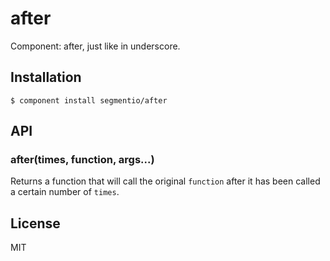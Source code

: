 
# after

  Component: after, just like in underscore.

## Installation

    $ component install segmentio/after

## API

### after(times, function, args...)

  Returns a function that will call the original `function`
  after it has been called a certain number of `times`.

## License

  MIT
